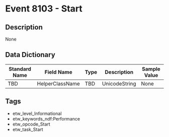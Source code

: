 # Event 8103 - Start

## Description
None

## Data Dictionary
|Standard Name|Field Name|Type|Description|Sample Value|
|---|---|---|---|---|
|TBD|HelperClassName|TBD|UnicodeString|None|None|

## Tags
* etw_level_Informational
* etw_keywords_ndf:Performance
* etw_opcode_Start
* etw_task_Start